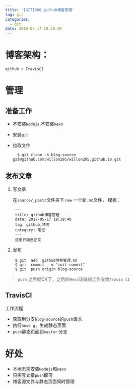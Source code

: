 ```yaml
---
title: '[GIT]000_github博客管理'
tag: git
categories:
  - git
date: 2016-05-17 19:39:40
---
```


# 博客架构：

`github + TravisCI`

# 管理
## 准备工作
- 不安装`Nodejs`,不安装`Hexo`
- 安装`git`
- 拉取文件

		$ git clone -b blog-source git@github.com:willon295/willon295.github.io.git

## 发布文章

1. 写文章

	在`source/_post/`文件夹下 `new` 一个新`.md`文件，
	模板：

		---
		title: github博客管理
		date: 2017-05-17 19:39:40
		tag: github,博客
		category: 笔记
		---
		这里开始是正文

2. 发布

		$ git  add  github博客管理.md
		$ git  commit  -m "init commit"
		$ git  push origin blog-source


> `push` 之后就OK了，之后的`Hexo`该做的工作交给`Travis CI`


## TravisCI
工作流程
- 获取到分支`blog-source`的`push`请求
- 执行`hexo g`，生成静态页面
- `push`静态页面到`master` 分支

# 好处
- 本地无需安装`Nodejs`和`Hexo`
- 只需写文章`push`即可
- 博客源文件与静态页面同时管理

